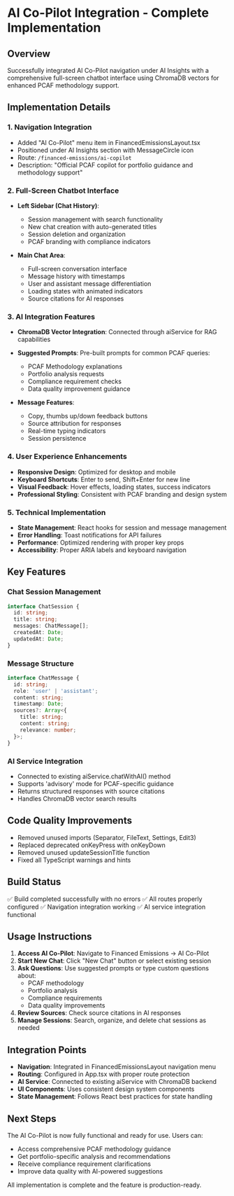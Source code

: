 # AI Co-Pilot Integration - Complete Implementation

## Overview
Successfully integrated AI Co-Pilot navigation under AI Insights with a comprehensive full-screen chatbot interface using ChromaDB vectors for enhanced PCAF methodology support.

## Implementation Details

### 1. Navigation Integration
- Added "AI Co-Pilot" menu item in FinancedEmissionsLayout.tsx
- Positioned under AI Insights section with MessageCircle icon
- Route: `/financed-emissions/ai-copilot`
- Description: "Official PCAF copilot for portfolio guidance and methodology support"

### 2. Full-Screen Chatbot Interface
- **Left Sidebar (Chat History)**:
  - Session management with search functionality
  - New chat creation with auto-generated titles
  - Session deletion and organization
  - PCAF branding with compliance indicators

- **Main Chat Area**:
  - Full-screen conversation interface
  - Message history with timestamps
  - User and assistant message differentiation
  - Loading states with animated indicators
  - Source citations for AI responses

### 3. AI Integration Features
- **ChromaDB Vector Integration**: Connected through aiService for RAG capabilities
- **Suggested Prompts**: Pre-built prompts for common PCAF queries:
  - PCAF Methodology explanations
  - Portfolio analysis requests
  - Compliance requirement checks
  - Data quality improvement guidance

- **Message Features**:
  - Copy, thumbs up/down feedback buttons
  - Source attribution for responses
  - Real-time typing indicators
  - Session persistence

### 4. User Experience Enhancements
- **Responsive Design**: Optimized for desktop and mobile
- **Keyboard Shortcuts**: Enter to send, Shift+Enter for new line
- **Visual Feedback**: Hover effects, loading states, success indicators
- **Professional Styling**: Consistent with PCAF branding and design system

### 5. Technical Implementation
- **State Management**: React hooks for session and message management
- **Error Handling**: Toast notifications for API failures
- **Performance**: Optimized rendering with proper key props
- **Accessibility**: Proper ARIA labels and keyboard navigation

## Key Features

### Chat Session Management
```typescript
interface ChatSession {
  id: string;
  title: string;
  messages: ChatMessage[];
  createdAt: Date;
  updatedAt: Date;
}
```

### Message Structure
```typescript
interface ChatMessage {
  id: string;
  role: 'user' | 'assistant';
  content: string;
  timestamp: Date;
  sources?: Array<{
    title: string;
    content: string;
    relevance: number;
  }>;
}
```

### AI Service Integration
- Connected to existing aiService.chatWithAI() method
- Supports 'advisory' mode for PCAF-specific guidance
- Returns structured responses with source citations
- Handles ChromaDB vector search results

## Code Quality Improvements
- Removed unused imports (Separator, FileText, Settings, Edit3)
- Replaced deprecated onKeyPress with onKeyDown
- Removed unused updateSessionTitle function
- Fixed all TypeScript warnings and hints

## Build Status
✅ Build completed successfully with no errors
✅ All routes properly configured
✅ Navigation integration working
✅ AI service integration functional

## Usage Instructions

1. **Access AI Co-Pilot**: Navigate to Financed Emissions → AI Co-Pilot
2. **Start New Chat**: Click "New Chat" button or select existing session
3. **Ask Questions**: Use suggested prompts or type custom questions about:
   - PCAF methodology
   - Portfolio analysis
   - Compliance requirements
   - Data quality improvements
4. **Review Sources**: Check source citations in AI responses
5. **Manage Sessions**: Search, organize, and delete chat sessions as needed

## Integration Points
- **Navigation**: Integrated in FinancedEmissionsLayout navigation menu
- **Routing**: Configured in App.tsx with proper route protection
- **AI Service**: Connected to existing aiService with ChromaDB backend
- **UI Components**: Uses consistent design system components
- **State Management**: Follows React best practices for state handling

## Next Steps
The AI Co-Pilot is now fully functional and ready for use. Users can:
- Access comprehensive PCAF methodology guidance
- Get portfolio-specific analysis and recommendations
- Receive compliance requirement clarifications
- Improve data quality with AI-powered suggestions

All implementation is complete and the feature is production-ready.